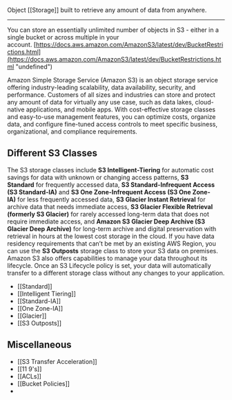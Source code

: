 Object [[Storage]] built to retrieve any amount of data from anywhere.

---------

You can store an essentially unlimited number of objects in S3 - either in a single bucket or across multiple in your account. [https://docs.aws.amazon.com/AmazonS3/latest/dev/BucketRestrictions.html](https://docs.aws.amazon.com/AmazonS3/latest/dev/BucketRestrictions.html "undefined")

Amazon Simple Storage Service (Amazon S3) is an object storage service offering industry-leading scalability, data availability, security, and performance. Customers of all sizes and industries can store and protect any amount of data for virtually any use case, such as data lakes, cloud-native applications, and mobile apps. With cost-effective storage classes and easy-to-use management features, you can optimize costs, organize data, and configure fine-tuned access controls to meet specific business, organizational, and compliance requirements.

## Different  S3 Classes

The S3 storage classes include **S3 Intelligent-Tiering** for automatic cost savings for data with unknown or changing access patterns, **S3 Standard** for frequently accessed data, **S3 Standard-Infrequent Access (S3 Standard-IA)** and **S3 One Zone-Infrequent Access (S3 One Zone-IA)** for less frequently accessed data, **S3 Glacier Instant Retrieval** for archive data that needs immediate access, **S3 Glacier Flexible Retrieval (formerly S3 Glacier)** for rarely accessed long-term data that does not require immediate access, and **Amazon S3 Glacier Deep Archive (S3 Glacier Deep Archive)** for long-term archive and digital preservation with retrieval in hours at the lowest cost storage in the cloud. If you have data residency requirements that can’t be met by an existing AWS Region, you can use the **S3 Outposts** storage class to store your S3 data on premises. Amazon S3 also offers capabilities to manage your data throughout its lifecycle. Once an S3 Lifecycle policy is set, your data will automatically transfer to a different storage class without any changes to your application.

- [[Standard]]
- [[Intelligent Tiering]]
- [[Standard-IA]]
- [[One Zone-IA]]
- [[Glacier]]
- [[S3 Outposts]]


## Miscellaneous
- [[S3 Transfer Acceleration]]
- [[11 9's]]
- [[ACLs]]
- [[Bucket Policies]]
- 


